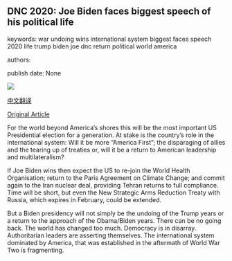## DNC 2020: Joe Biden faces biggest speech of his political life

keywords: war undoing wins international system biggest faces speech 2020 life trump biden joe dnc return political world america

authors: 

publish date: None

![](https://m.files.bbci.co.uk/modules/bbc-morph-news-waf-page-meta/4.1.3/bbc_news_logo.png)

[中文翻译](DNC%202020%3A%20Joe%20Biden%20faces%20biggest%20speech%20of%20his%20political%20life_zh.md)

[Original Article](https://www.bbc.com/news/live/election-us-2020-53827521)

For the world beyond America’s shores this will be the most important US Presidential election for a generation. At stake is the country’s role in the international system: Will it be more “America First”; the disparaging of allies and the tearing up of treaties or, will it be a return to American leadership and multilateralism?

If Joe Biden wins then expect the US to re-join the World Health Organisation; return to the Paris Agreement on Climate Change; and commit again to the Iran nuclear deal, providing Tehran returns to full compliance. Time will be short, but even the New Strategic Arms Reduction Treaty with Russia, which expires in February, could be extended.

But a Biden presidency will not simply be the undoing of the Trump years or a return to the approach of the Obama/Biden years. There can be no going back. The world has changed too much. Democracy is in disarray. Authoritarian leaders are asserting themselves. The international system dominated by America, that was established in the aftermath of World War Two is fragmenting.